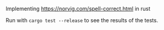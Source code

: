 Implementing https://norvig.com/spell-correct.html in rust

Run with `cargo test --release` to see the results of the tests.
